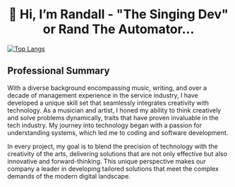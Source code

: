 
<h1 align="center">👋 Hi, I’m Randall - "The Singing Dev" or Rand The Automator...</h1>



[![Top Langs](https://github-readme-stats.vercel.app/api/top-langs/?username=devdevvy&layout=compact&theme=cobalt)](https://github.com/devdevvy/github-readme-stats)



## Professional Summary

With a diverse background encompassing music, writing, and over a decade of management experience in the service industry, I have developed a unique skill set that seamlessly integrates creativity with technology. As a musician and artist, I honed my ability to think creatively and solve problems dynamically, traits that have proven invaluable in the tech industry. My journey into technology began with a passion for understanding systems, which led me to coding and software development.

In every project, my goal is to blend the precision of technology with the creativity of the arts, delivering solutions that are not only effective but also innovative and forward-thinking. This unique perspective makes our company a leader in developing tailored solutions that meet the complex demands of the modern digital landscape.



